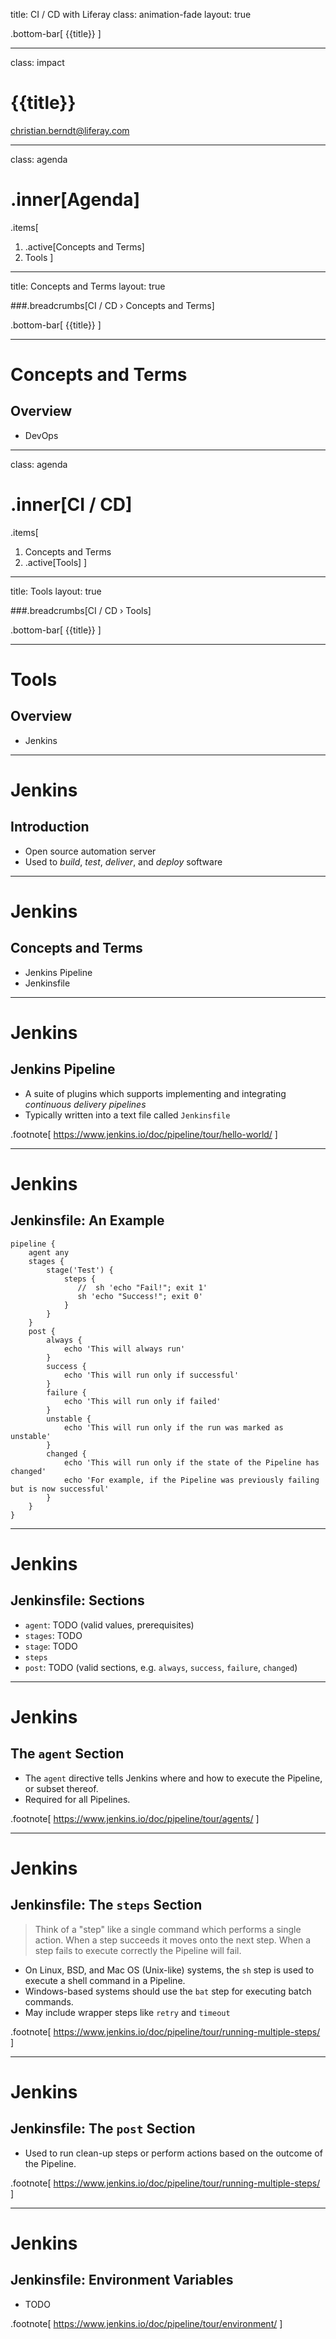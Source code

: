 title: CI / CD with Liferay 
class: animation-fade
layout: true

.bottom-bar[
  {{title}}
]

---

class: impact

# {{title}}
christian.berndt@liferay.com 

---

class: agenda

# .inner[Agenda]

.items[
1. .active[Concepts and Terms]
1. Tools 
]

---

title: Concepts and Terms 
layout: true

###.breadcrumbs[CI / CD › Concepts and Terms]

.bottom-bar[
  {{title}}
]

---

# Concepts and Terms 

## Overview

* DevOps 

---

class: agenda

# .inner[CI / CD]

.items[
1. Concepts and Terms 
1. .active[Tools]
]

---

title: Tools 
layout: true

###.breadcrumbs[CI / CD › Tools]

.bottom-bar[
  {{title}}
]

---

# Tools 

## Overview

* Jenkins 

---

# Jenkins

## Introduction 

* Open source automation server
* Used to *build*, *test*, *deliver*, and *deploy* software  

---

# Jenkins

## Concepts and Terms

* Jenkins Pipeline
* Jenkinsfile

---

# Jenkins

## Jenkins Pipeline

* A suite of plugins which supports implementing and integrating *continuous delivery pipelines*
* Typically written into a text file called `Jenkinsfile`

.footnote[
  https://www.jenkins.io/doc/pipeline/tour/hello-world/
]

---

# Jenkins

## Jenkinsfile: An Example

```Jenkinsfile
pipeline {
    agent any
    stages {
        stage('Test') {
            steps {
               //  sh 'echo "Fail!"; exit 1'
               sh 'echo "Success!"; exit 0'
            }
        }
    }
    post {
        always {
            echo 'This will always run'
        }
        success {
            echo 'This will run only if successful'
        }
        failure {
            echo 'This will run only if failed'
        }
        unstable {
            echo 'This will run only if the run was marked as unstable'
        }
        changed {
            echo 'This will run only if the state of the Pipeline has changed'
            echo 'For example, if the Pipeline was previously failing but is now successful'
        }
    }
}
```
---

# Jenkins

## Jenkinsfile: Sections

* `agent`: TODO (valid values, prerequisites)
* `stages`: TODO
* `stage`: TODO
* `steps`
* `post`: TODO (valid sections, e.g. `always`, `success`, `failure`, `changed`)

---

# Jenkins

## The `agent` Section

* The `agent` directive tells Jenkins where and how to execute the Pipeline, or subset thereof.
* Required for all Pipelines.

.footnote[
https://www.jenkins.io/doc/pipeline/tour/agents/
]

---

# Jenkins

## Jenkinsfile: The `steps` Section

> Think of a "step" like a single command which performs a single action. When a step succeeds it moves onto the next step. When a step fails to execute correctly the Pipeline will fail.

* On Linux, BSD, and Mac OS (Unix-like) systems, the `sh` step is used to execute a shell command in a Pipeline.
* Windows-based systems should use the `bat` step for executing batch commands.
* May include wrapper steps like `retry` and `timeout`

.footnote[
https://www.jenkins.io/doc/pipeline/tour/running-multiple-steps/
]

---

# Jenkins

## Jenkinsfile: The `post` Section

* Used to run clean-up steps or perform actions based on the outcome of the Pipeline.

.footnote[
https://www.jenkins.io/doc/pipeline/tour/running-multiple-steps/
]

---

# Jenkins

## Jenkinsfile: Environment Variables

* TODO

.footnote[
https://www.jenkins.io/doc/pipeline/tour/environment/
]



